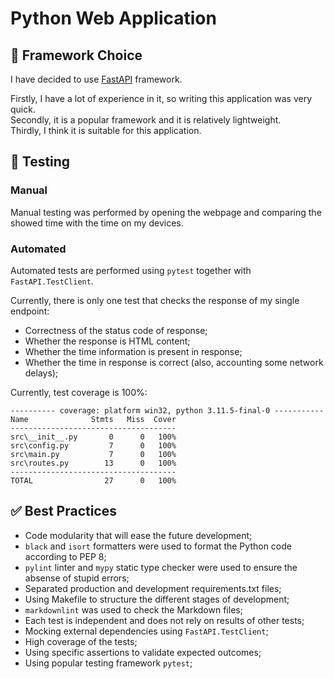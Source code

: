 # Python Web Application

## 🧩 Framework Choice

I have decided to use [FastAPI](https://fastapi.tiangolo.com/) framework.

Firstly, I have a lot of experience in it, so writing this application was very quick.  
Secondly, it is a popular framework and it is relatively lightweight.  
Thirdly, I think it is suitable for this application.

## 🧪 Testing

### Manual

Manual testing was performed by opening the webpage and comparing the showed time with the time on my devices.

### Automated

Automated tests are performed using `pytest` together with `FastAPI.TestClient`.

Currently, there is only one test that checks the response of my single endpoint:

- Correctness of the status code of response;
- Whether the response is HTML content;
- Whether the time information is present in response;
- Whether the time in response is correct (also, accounting some network delays);

Currently, test coverage is 100%:

```text
---------- coverage: platform win32, python 3.11.5-final-0 -----------
Name              Stmts   Miss  Cover
-------------------------------------
src\__init__.py       0      0   100%
src\config.py         7      0   100%
src\main.py           7      0   100%
src\routes.py        13      0   100%
-------------------------------------
TOTAL                27      0   100%
```

## ✅ Best Practices

- Code modularity that will ease the future development;
- `black` and `isort` formatters were used to format the Python code according to PEP 8;
- `pylint` linter and `mypy` static type checker were used to ensure the absense of stupid errors;
- Separated production and development requirements.txt files;
- Using Makefile to structure the different stages of development;
- `markdownlint` was used to check the Markdown files;
- Each test is independent and does not rely on results of other tests;
- Mocking external dependencies using `FastAPI.TestClient`;
- High coverage of the tests;
- Using specific assertions to validate expected outcomes;
- Using popular testing framework `pytest`;
